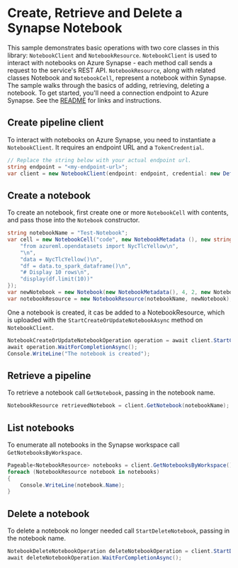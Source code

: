 # Create, Retrieve and Delete a Synapse Notebook

This sample demonstrates basic operations with two core classes in this library: `NotebookClient` and `NotebookResource`. `NotebookClient` is used to interact with notebooks on Azure Synapse - each method call sends a request to the service's REST API. `NotebookResource`, along with related classes Notebook and `NotebookCell`, represent a notebook within Synapse. The sample walks through the basics of adding, retrieving, deleting a notebook. To get started, you'll need a connection endpoint to Azure Synapse. See the [README](https://github.com/Azure/azure-sdk-for-net/blob/master/sdk/synapse/Azure.Analytics.Synapse.Artifacts/README.md) for links and instructions.

## Create pipeline client

To interact with notebooks on Azure Synapse, you need to instantiate a `NotebookClient`. It requires an endpoint URL and a `TokenCredential`.

```C# Snippet:CreateNotebookClient
// Replace the string below with your actual endpoint url.
string endpoint = "<my-endpoint-url>";
var client = new NotebookClient(endpoint: endpoint, credential: new DefaultAzureCredential());
```

## Create a notebook

To create an notebook, first create one or more `NotebookCell` with contents, and pass those into the `Notebook` constructor. 

```C# Snippet:ConfigureNotebookResource
string notebookName = "Test-Notebook";
var cell = new NotebookCell("code", new NotebookMetadata (), new string[] {
    "from azureml.opendatasets import NycTlcYellow\n",
    "\n",
    "data = NycTlcYellow()\n",
    "df = data.to_spark_dataframe()\n",
    "# Display 10 rows\n",
    "display(df.limit(10))"
});
var newNotebook = new Notebook(new NotebookMetadata(), 4, 2, new NotebookCell[] { cell });
var notebookResource = new NotebookResource(notebookName, newNotebook);
```

One a notebook is created, it cas be added to a NotebookResource, which is uploaded with the `StartCreateOrUpdateNotebookAsync` method on `NotebookClient`.

```C# Snippet:CreateNotebook
NotebookCreateOrUpdateNotebookOperation operation = await client.StartCreateOrUpdateNotebookAsync(notebookName, notebookResource);
await operation.WaitForCompletionAsync();
Console.WriteLine("The notebook is created");
```

## Retrieve a pipeline

To retrieve a notebook call `GetNotebook`, passing in the notebook name.

```C# Snippet:RetrieveNotebook
NotebookResource retrievedNotebook = client.GetNotebook(notebookName);
```

## List notebooks

To enumerate all notebooks in the Synapse workspace call `GetNotebooksByWorkspace`.

```C# Snippet:ListNotebooks
Pageable<NotebookResource> notebooks = client.GetNotebooksByWorkspace();
foreach (NotebookResource notebook in notebooks)
{
    Console.WriteLine(notebook.Name);
}
```

## Delete a notebook

To delete a notebook no longer needed call `StartDeleteNotebook`, passing in the notebook name.

```C# Snippet:DeleteNotebook
NotebookDeleteNotebookOperation deleteNotebookOperation = client.StartDeleteNotebook(notebookName);
await deleteNotebookOperation.WaitForCompletionAsync();
```

